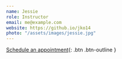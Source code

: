 ```yaml
---
name: Jessie
role: Instructor
email: me@example.com
website: https://github.io/jko14
photo: "/assets/images/jessie.jpg"
---
```


[Schedule an appointment](#){: .btn .btn-outline }
